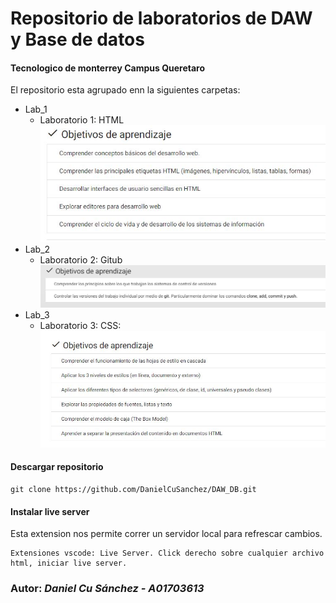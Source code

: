 # Repositorio de laboratorios de DAW y Base de datos

#### Tecnologico de monterrey Campus Queretaro

El repositorio esta agrupado enn la siguientes carpetas:

- Lab_1
  - Laboratorio 1: HTML
    ![image](./Screenshots/Lab1.jpg)
- Lab_2
  - Laboratorio 2: Gitub
    ![image](./Screenshots/Lab2.jpg)
- Lab_3
  - Laboratorio 3: CSS:
    ![image](./Screenshots/Lab3.jpg)

#### Descargar repositorio

```
git clone https://github.com/DanielCuSanchez/DAW_DB.git
```

#### Instalar live server

Esta extension nos permite correr un servidor local para refrescar cambios.

```
Extensiones vscode: Live Server. Click derecho sobre cualquier archivo html, iniciar live server.
```

### **Autor:** _Daniel Cu Sánchez - A01703613_
